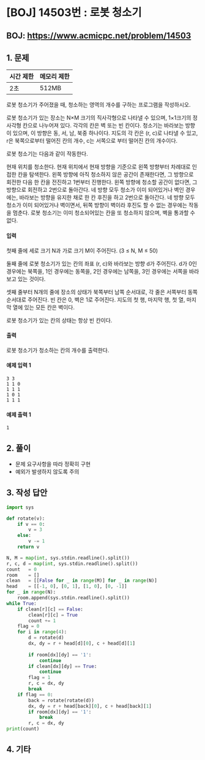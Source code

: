 #  [BOJ] 14503번 : 로봇 청소기

## BOJ: https://www.acmicpc.net/problem/14503

## 1. 문제

|시간 제한| 메모리 제한| 
|:----|:----|
|2초|512MB|

로봇 청소기가 주어졌을 때, 청소하는 영역의 개수를 구하는 프로그램을 작성하시오.

로봇 청소기가 있는 장소는 N×M 크기의 직사각형으로 나타낼 수 있으며, 1×1크기의 정사각형 칸으로 나누어져 있다. 각각의 칸은 벽 또는 빈 칸이다. 청소기는 바라보는 방향이 있으며, 이 방향은 동, 서, 남, 북중 하나이다. 지도의 각 칸은 (r, c)로 나타낼 수 있고, r은 북쪽으로부터 떨어진 칸의 개수, c는 서쪽으로 부터 떨어진 칸의 개수이다.

로봇 청소기는 다음과 같이 작동한다.

현재 위치를 청소한다.
현재 위치에서 현재 방향을 기준으로 왼쪽 방향부터 차례대로 인접한 칸을 탐색한다.
왼쪽 방향에 아직 청소하지 않은 공간이 존재한다면, 그 방향으로 회전한 다음 한 칸을 전진하고 1번부터 진행한다.
왼쪽 방향에 청소할 공간이 없다면, 그 방향으로 회전하고 2번으로 돌아간다.
네 방향 모두 청소가 이미 되어있거나 벽인 경우에는, 바라보는 방향을 유지한 채로 한 칸 후진을 하고 2번으로 돌아간다.
네 방향 모두 청소가 이미 되어있거나 벽이면서, 뒤쪽 방향이 벽이라 후진도 할 수 없는 경우에는 작동을 멈춘다.
로봇 청소기는 이미 청소되어있는 칸을 또 청소하지 않으며, 벽을 통과할 수 없다.

#### 입력

첫째 줄에 세로 크기 N과 가로 크기 M이 주어진다. (3 ≤ N, M ≤ 50)

둘째 줄에 로봇 청소기가 있는 칸의 좌표 (r, c)와 바라보는 방향 d가 주어진다. d가 0인 경우에는 북쪽을, 1인 경우에는 동쪽을, 2인 경우에는 남쪽을, 3인 경우에는 서쪽을 바라보고 있는 것이다.

셋째 줄부터 N개의 줄에 장소의 상태가 북쪽부터 남쪽 순서대로, 각 줄은 서쪽부터 동쪽 순서대로 주어진다. 빈 칸은 0, 벽은 1로 주어진다. 지도의 첫 행, 마지막 행, 첫 열, 마지막 열에 있는 모든 칸은 벽이다.

로봇 청소기가 있는 칸의 상태는 항상 빈 칸이다.

#### 출력

로봇 청소기가 청소하는 칸의 개수를 출력한다.

#### 예제 입력 1
```
3 3
1 1 0
1 1 1
1 0 1
1 1 1
```
#### 예제 출력 1
```
1
```
## 2. 풀이
- 문제 요구사항을 따라 정확히 구현
- 예외가 발생하지 않도록 주의
## 3. 작성 답안
```python
import sys

def rotate(v):
    if v == 0:
        v = 3
    else:
        v -= 1
    return v

N, M = map(int, sys.stdin.readline().split())
r, c, d = map(int, sys.stdin.readline().split())
count   = 0
room    = []
clean   = [[False for _ in range(M)] for _ in range(N)]
head    = [[-1, 0], [0, 1], [1, 0], [0, -1]]
for _ in range(N):
    room.append(sys.stdin.readline().split())
while True:
    if clean[r][c] == False:
        clean[r][c] = True
        count += 1
    flag = 0
    for i in range(4):
        d = rotate(d)
        dx, dy = r + head[d][0], c + head[d][1]
        
        if room[dx][dy] == '1':
            continue
        if clean[dx][dy] == True:
            continue
        flag = 1
        r, c = dx, dy
        break
    if flag == 0:
        back = rotate(rotate(d))
        dx, dy = r + head[back][0], c + head[back][1]
        if room[dx][dy] == '1':
            break
        r, c = dx, dy
print(count)
```
## 4. 기타
